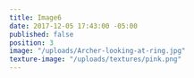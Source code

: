 ```yaml
---
title: Image6
date: 2017-12-05 17:43:00 -05:00
published: false
position: 3
image: "/uploads/Archer-looking-at-ring.jpg"
texture-image: "/uploads/textures/pink.png"
---
```


